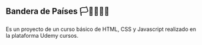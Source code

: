 ## Bandera de Países 🏳️🏳️‍🌈🏴‍☠️
Es un proyecto de un curso básico de HTML, CSS y Javascript realizado en la plataforma Udemy cursos.
